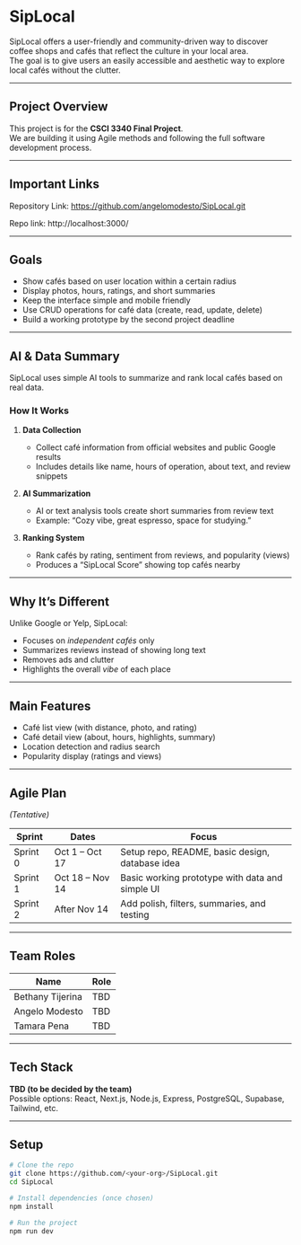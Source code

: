 # SipLocal

SipLocal offers a user-friendly and community-driven way to discover coffee shops and cafés that reflect the culture in your local area.  
The goal is to give users an easily accessible and aesthetic way to explore local cafés without the clutter.

---

## Project Overview
This project is for the **CSCI 3340 Final Project**.  
We are building it using Agile methods and following the full software development process.

---

## Important Links
Repository Link: https://github.com/angelomodesto/SipLocal.git

Repo link: http://localhost:3000/

---

## Goals
- Show cafés based on user location within a certain radius  
- Display photos, hours, ratings, and short summaries  
- Keep the interface simple and mobile friendly  
- Use CRUD operations for café data (create, read, update, delete)  
- Build a working prototype by the second project deadline

---

## AI & Data Summary
SipLocal uses simple AI tools to summarize and rank local cafés based on real data.

### How It Works
1. **Data Collection**
   - Collect café information from official websites and public Google results  
   - Includes details like name, hours of operation, about text, and review snippets  

2. **AI Summarization**
   - AI or text analysis tools create short summaries from review text  
   - Example: “Cozy vibe, great espresso, space for studying.”

3. **Ranking System**
   - Rank cafés by rating, sentiment from reviews, and popularity (views)  
   - Produces a “SipLocal Score” showing top cafés nearby  

---

## Why It’s Different
Unlike Google or Yelp, SipLocal:
- Focuses on *independent cafés* only  
- Summarizes reviews instead of showing long text  
- Removes ads and clutter  
- Highlights the overall *vibe* of each place  

---

## Main Features
- Café list view (with distance, photo, and rating)  
- Café detail view (about, hours, highlights, summary)  
- Location detection and radius search  
- Popularity display (ratings and views)  

---

## Agile Plan
*(Tentative)*

| Sprint | Dates | Focus |
|--------|--------|--------|
| Sprint 0 | Oct 1 – Oct 17 | Setup repo, README, basic design, database idea |
| Sprint 1 | Oct 18 – Nov 14 | Basic working prototype with data and simple UI |
| Sprint 2 | After Nov 14 | Add polish, filters, summaries, and testing |

---

## Team Roles
| Name | Role |
|------|------|
| Bethany Tijerina | TBD |
| Angelo Modesto | TBD |
| Tamara Pena | TBD |

---

## Tech Stack
**TBD (to be decided by the team)**  
Possible options: React, Next.js, Node.js, Express, PostgreSQL, Supabase, Tailwind, etc.

---

## Setup
```bash
# Clone the repo
git clone https://github.com/<your-org>/SipLocal.git
cd SipLocal

# Install dependencies (once chosen)
npm install

# Run the project
npm run dev